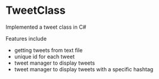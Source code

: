 # TweetClass

Implemented a tweet class in C#
<br/>

Features include
- getting tweets from text file
- unique id for each tweet
- tweet manager to display tweets
- tweet manager to display tweets with a specific hashtag
